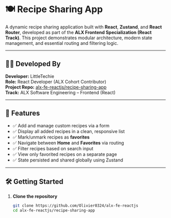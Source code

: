 # 🍽️ Recipe Sharing App

A dynamic recipe sharing application built with **React**, **Zustand**, and **React Router**, developed as part of the **ALX Frontend Specialization (React Track)**. This project demonstrates modular architecture, modern state management, and essential routing and filtering logic.

---

## 👨‍💻 Developed By

**Developer:** LittleTechie  
**Role:** React Developer (ALX Cohort Contributor)  
**Project Repo:** [alx-fe-reactjs/recipe-sharing-app](https://github.com/Olivier0324/alx-fe-reactjs/tree/main/recipe-sharing-app)  
**Track:** ALX Software Engineering – Frontend (React)

---

## 🚀 Features

- ✅ Add and manage custom recipes via a form
- ✅ Display all added recipes in a clean, responsive list
- ✅ Mark/unmark recipes as **favorites**
- ✅ Navigate between **Home** and **Favorites** via routing
- ✅ Filter recipes based on search input
- ✅ View only favorited recipes on a separate page
- ✅ State persisted and shared globally using Zustand

---

## 🛠️ Getting Started

1. **Clone the repository**

   ```bash
   git clone https://github.com/Olivier0324/alx-fe-reactjs
   cd alx-fe-reactjs/recipe-sharing-app
